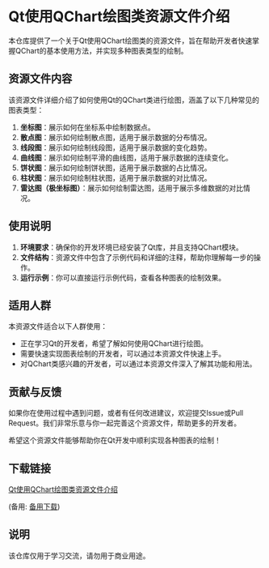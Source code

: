 # Qt使用QChart绘图类资源文件介绍

本仓库提供了一个关于Qt使用QChart绘图类的资源文件，旨在帮助开发者快速掌握QChart的基本使用方法，并实现多种图表类型的绘制。

## 资源文件内容

该资源文件详细介绍了如何使用Qt的QChart类进行绘图，涵盖了以下几种常见的图表类型：

1. **坐标图**：展示如何在坐标系中绘制数据点。
2. **散点图**：展示如何绘制散点图，适用于展示数据的分布情况。
3. **线段图**：展示如何绘制线段图，适用于展示数据的变化趋势。
4. **曲线图**：展示如何绘制平滑的曲线图，适用于展示数据的连续变化。
5. **饼状图**：展示如何绘制饼状图，适用于展示数据的占比情况。
6. **柱状图**：展示如何绘制柱状图，适用于展示数据的对比情况。
7. **雷达图（极坐标图）**：展示如何绘制雷达图，适用于展示多维数据的对比情况。

## 使用说明

1. **环境要求**：确保你的开发环境已经安装了Qt库，并且支持QChart模块。
2. **文件结构**：资源文件中包含了示例代码和详细的注释，帮助你理解每一步的操作。
3. **运行示例**：你可以直接运行示例代码，查看各种图表的绘制效果。

## 适用人群

本资源文件适合以下人群使用：

- 正在学习Qt的开发者，希望了解如何使用QChart进行绘图。
- 需要快速实现图表绘制的开发者，可以通过本资源文件快速上手。
- 对QChart类感兴趣的开发者，可以通过本资源文件深入了解其功能和用法。

## 贡献与反馈

如果你在使用过程中遇到问题，或者有任何改进建议，欢迎提交Issue或Pull Request。我们非常乐意与你一起完善这个资源文件，帮助更多的开发者。

希望这个资源文件能够帮助你在Qt开发中顺利实现各种图表的绘制！

## 下载链接
[Qt使用QChart绘图类资源文件介绍](https://pan.quark.cn/s/b4415983d696) 

(备用: [备用下载](https://pan.baidu.com/s/18PG0cUX05bnmKUiUjc8v-w?pwd=h0q5))

## 说明

该仓库仅用于学习交流，请勿用于商业用途。
